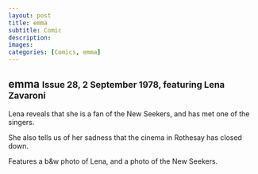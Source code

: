 ```yaml
---
layout: post
title: emma
subtitle: Comic
description:
images:
categories: [Comics, emma]
---
```


<main class="Main-Default">
<article>
<div class="row">
<div class="col s12 flow-text">
<h2>emma <small>Issue 28, 2 September 1978, featuring Lena Zavaroni</small></h2>
<p>Lena reveals that she is a fan of the New Seekers, and has met one of the singers.</p>

<p>She also tells us of her sadness that the cinema in Rothesay has closed down.</p>

<p>Features a b&amp;w photo of Lena, and a photo of the New Seekers.</p>
</div></div>
</article>
</main>
<!-- Scripts -->
<script src="https://code.jquery.com/jquery-2.1.1.min.js"></script>
<script src="/materialize/js/materialize.min.js"></script>
<script src="/materialize/js/init.js"></script>
</body>
</html>
